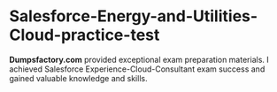 # Salesforce-Energy-and-Utilities-Cloud-practice-test
**Dumpsfactory.com** provided exceptional exam preparation materials. I achieved Salesforce Experience-Cloud-Consultant exam success and gained valuable knowledge and skills.
